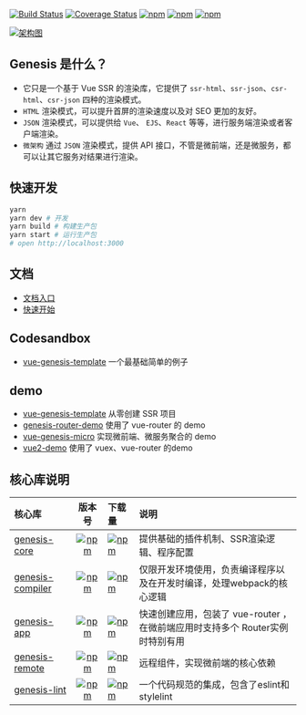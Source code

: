 [![Build Status](https://travis-ci.org/fmfe/genesis.svg?branch=master)](https://travis-ci.org/fmfe/genesis)
[![Coverage Status](https://coveralls.io/repos/github/fmfe/genesis/badge.svg?branch=master)](https://coveralls.io/github/fmfe/genesis?branch=master)
[![npm](https://img.shields.io/npm/v/@fmfe/genesis-core.svg)](https://www.npmjs.com/package/@fmfe/genesis-core) 
[![npm](https://img.shields.io/npm/dm/@fmfe/genesis-core.svg)](https://www.npmjs.com/package/@fmfe/genesis-core)
[![npm](https://img.shields.io/npm/dt/@fmfe/genesis-core.svg)](https://www.npmjs.com/package/@fmfe/genesis-core)

[![架构图](https://fmfe.github.io/genesis-docs/renderer.jpg)](https://fmfe.github.io/genesis-docs/guide/renderer.html)

## Genesis 是什么？
- 它只是一个基于 Vue SSR 的渲染库，它提供了 `ssr-html`、`ssr-json`、`csr-html`、`csr-json`  四种的渲染模式。    
- `HTML` 渲染模式，可以提升首屏的渲染速度以及对 SEO 更加的友好。
- `JSON` 渲染模式，可以提供给 `Vue`、 `EJS`、`React` 等等，进行服务端渲染或者客户端渲染。
- `微架构` 通过 `JSON` 渲染模式，提供 API 接口，不管是微前端，还是微服务，都可以让其它服务对结果进行渲染。

## 快速开发
```bash
yarn
yarn dev # 开发
yarn build # 构建生产包
yarn start # 运行生产包
# open http://localhost:3000
```

## 文档
- [文档入口](https://fmfe.github.io/genesis-docs/)
- [快速开始](https://fmfe.github.io/genesis-docs/guide/)


## Codesandbox
- [vue-genesis-template](https://codesandbox.io/s/condescending-architecture-ifgpt) 一个最基础简单的例子

## demo
- [vue-genesis-template](https://github.com/fmfe/vue-genesis-template) 从零创建 SSR 项目
- [genesis-router-demo](https://github.com/fmfe/genesis-router-demo) 使用了 vue-router 的 demo
- [vue-genesis-micro](https://github.com/fmfe/vue-genesis-micro) 实现微前端、微服务聚合的 demo
- [vue2-demo](https://github.com/lzxb/vue2-demo) 使用了 vuex、vue-router 的demo

## 核心库说明
|核心库|版本号|下载量|说明|
|:-|:-:|:-|:-|
|[genesis-core](https://fmfe.github.io/genesis-docs/core/)|[![npm](https://img.shields.io/npm/v/@fmfe/genesis-core.svg)](https://www.npmjs.com/package/@fmfe/genesis-core) |[![npm](https://img.shields.io/npm/dm/@fmfe/genesis-core.svg)](https://www.npmjs.com/package/@fmfe/genesis-core)|提供基础的插件机制、SSR渲染逻辑、程序配置|
|[genesis-compiler](https://fmfe.github.io/genesis-docs/compiler/)|[![npm](https://img.shields.io/npm/v/@fmfe/genesis-compiler.svg)](https://www.npmjs.com/package/@fmfe/genesis-compiler) |[![npm](https://img.shields.io/npm/dm/@fmfe/genesis-compiler.svg)](https://www.npmjs.com/package/@fmfe/genesis-compiler)|仅限开发环境使用，负责编译程序以及在开发时编译，处理webpack的核心逻辑|
|[genesis-app](https://fmfe.github.io/genesis-docs/app/)|[![npm](https://img.shields.io/npm/v/@fmfe/genesis-app.svg)](https://www.npmjs.com/package/@fmfe/genesis-app) |[![npm](https://img.shields.io/npm/dm/@fmfe/genesis-app.svg)](https://www.npmjs.com/package/@fmfe/genesis-app)|快速创建应用，包装了 vue-router ，在微前端应用时支持多个 Router实例时特别有用|
|[genesis-remote](https://fmfe.github.io/genesis-docs/remote/)|[![npm](https://img.shields.io/npm/v/@fmfe/genesis-remote.svg)](https://www.npmjs.com/package/@fmfe/genesis-remote) |[![npm](https://img.shields.io/npm/dm/@fmfe/genesis-remote.svg)](https://www.npmjs.com/package/@fmfe/genesis-remote)|远程组件，实现微前端的核心依赖|
|[genesis-lint](https://www.npmjs.com/package/@fmfe/genesis-lint)|[![npm](https://img.shields.io/npm/v/@fmfe/genesis-lint.svg)](https://www.npmjs.com/package/@fmfe/genesis-lint) |[![npm](https://img.shields.io/npm/dm/@fmfe/genesis-lint.svg)](https://www.npmjs.com/package/@fmfe/genesis-lint)|一个代码规范的集成，包含了eslint和stylelint| 